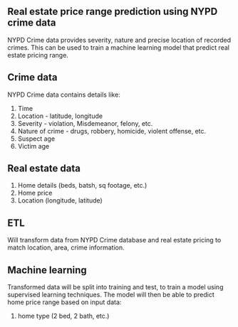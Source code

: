 ## Real estate price range prediction using NYPD crime data
NYPD Crime data provides severity, nature and precise location of recorded crimes. This can be used to train a machine learning model that predict real estate pricing range.

## Crime data
NYPD Crime data contains details like:
1. Time
2. Location - latitude, longitude
3. Severity - violation, Misdemeanor, felony, etc.
4. Nature of crime - drugs, robbery, homicide, violent offense, etc.
5. Suspect age
6. Victim age

## Real estate data
1. Home details (beds, batsh, sq footage, etc.)
2. Home price
3. Location (longitude, latitude)

## ETL
Will transform data from NYPD Crime database and real estate pricing to match location, area, crime information.

## Machine learning
Transformed data will be split into training and test, to train a model using supervised learning techniques.
The model will then be able to predict home price range based on input data:
1. home type (2 bed, 2 bath, etc.)

